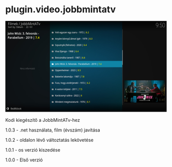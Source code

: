 # plugin.video.jobbmintatv
![Logo](resources/screenshots/screenshot-2.jpg)

Kodi kiegészítő a JobbMintATv-hez

1.0.3 - .net használata, film (évszám) javítása

1.0.2 - oldalon lévő változtatás lekövetése

1.0.1 - os verzió kiszedése

1.0.0 - Első verzió